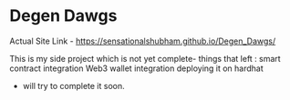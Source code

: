 # Degen Dawgs

Actual Site Link - 
https://sensationalshubham.github.io/Degen_Dawgs/

This is my side project which is not yet complete-
things that left : smart contract integration
                   Web3 wallet integration
                   deploying it on hardhat
                   
* will try to complete it soon. 
